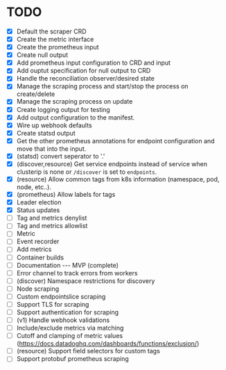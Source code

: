 # TODO

- [x] Default the scraper CRD
- [x] Create the metric interface
- [x] Create the prometheus input
- [x] Create null output
- [x] Add prometheus input configuration to CRD and input
- [x] Add ouptut specification for null output to CRD
- [x] Handle the reconciliation observer/desired state
- [x] Manage the scraping process and start/stop the process on create/delete
- [x] Manage the scraping process on update
- [x] Create logging output for testing
- [x] Add output configuration to the manifest.
- [x] Wire up webhook defaults
- [x] Create statsd output
- [x] Get the other prometheus annotations for endpoint configuration and move that into the input.
- [x] (statsd) convert seperator to '.'
- [x] (discover,resource) Get service endpoints instead of service when clusterip is none or `/discover` is set to `endpoints`.
- [x] (resource) Allow common tags from k8s information (namespace, pod, node, etc..).
- [x] (prometheus) Allow labels for tags
- [x] Leader election
- [x] Status updates
- [ ] Tag and metrics denylist
- [ ] Tag and metrics allowlist
- [ ] Metric
- [ ] Event recorder
- [ ] Add metrics
- [ ] Container builds
- [ ] Documentation
--- MVP (complete)
- [ ] Error channel to track errors from workers
- [ ] (discover) Namespace restrictions for discovery
- [ ] Node scraping
- [ ] Custom endpointslice scraping
- [ ] Support TLS for scraping
- [ ] Support authentication for scraping
- [ ] (v1) Handle webhook validations
- [ ] Include/exclude metrics via matching
- [ ] Cutoff and clamping of metric values (https://docs.datadoghq.com/dashboards/functions/exclusion/)
- [ ] (resource) Support field selectors for custom tags
- [ ] Support protobuf prometheus scraping
